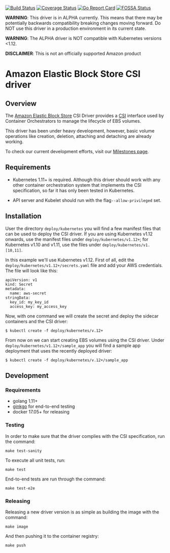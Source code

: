 [![Build Status](https://travis-ci.org/kubernetes-sigs/aws-ebs-csi-driver.svg?branch=master)](https://travis-ci.org/kubernetes-sigs/aws-ebs-csi-driver)
[![Coverage Status](https://coveralls.io/repos/github/kubernetes-sigs/aws-ebs-csi-driver/badge.svg?branch=master)](https://coveralls.io/github/kubernetes-sigs/aws-ebs-csi-driver?branch=master)
[![Go Report Card](https://goreportcard.com/badge/github.com/kubernetes-sigs/aws-ebs-csi-driver)](https://goreportcard.com/report/github.com/kubernetes-sigs/aws-ebs-csi-driver)
[![FOSSA Status](https://app.fossa.io/api/projects/git%2Bgithub.com%2Fd-nishi%2Faws-ebs-csi-driver.svg?type=shield)](https://app.fossa.io/projects/git%2Bgithub.com%2Fd-nishi%2Faws-ebs-csi-driver?ref=badge_shield)

**WARNING**: This driver is in ALPHA currently. This means that there may be potentially backwards compatibility breaking changes moving forward. Do NOT use this driver in a production environment in its current state.

**WARNING**: The ALPHA driver is NOT compatible with Kubernetes versions <1.12.

**DISCLAIMER**: This is not an officially supported Amazon product

# Amazon Elastic Block Store CSI driver

## Overview

The [Amazon Elastic Block Store](https://aws.amazon.com/ebs/) CSI Driver provides a [CSI](https://github.com/container-storage-interface/spec/blob/master/spec.md) interface used by Container Orchestrators to manage the lifecycle of EBS volumes.

This driver has been under heavy development, however, basic volume operations like creation, deletion, attaching and detaching are already working.

To check our current development efforts, visit our [Milestones page](https://github.com/kubernetes-sigs/aws-ebs-csi-driver/milestones).

## Requirements

* Kubernetes 1.11+ is required. Although this driver should work with any other container orchestration system that implements the CSI specification, so far it has only been tested in Kubernetes.

* API server and Kubelet should run with the flag`--allow-privileged` set.

## Installation

User the directory `deploy/kubernetes` you will find a few manifest files that can be used to deploy the CSI driver. If you are using Kubernetes v1.12 onwards, use the manifest files under `deploy/kubernetes/v1.12+`; for Kubernetes v1.10 and v1.11, use the files under `deploy/kubernetes/v1.[10,11]`.

In this example we'll use Kubernetes v1.12. First of all, edit the `deploy/kubernetes/v1.12+/secrets.yaml` file and add your AWS credentials. The file will look like this:

```
apiVersion: v1
kind: Secret
metadata:
  name: aws-secret
stringData:
  key_id: my_key_id
  access_key: my_access_key
```

Now, with one command we will create the secret and deploy the sidecar containers and the CSI driver:

```
$ kubectl create -f deploy/kubernetes/v.12+
```

From now on we can start creating EBS volumes using the CSI driver. Under `deploy/kubernetes/v1.12+/sample_app` you will find a sample app deployment that uses the recently deployed driver:

```
$ kubectl create -f deploy/kubernetes/v.12+/sample_app
```

## Development

### Requirements

* golang 1.11+
* [ginkgo](https://github.com/onsi/ginkgo) for end-to-end testing
* docker 17.05+ for releasing

### Testing

In order to make sure that the driver complies with the CSI specification, run the command:

```
make test-sanity
```

To execute all unit tests, run:

```
make test
```

End-to-end tests are run through the command:

```
make test-e2e
```

### Releasing

Releasing a new driver version is as simple as building the image with the command:

```
make image
```

And then pushing it to the container registry:

```
make push
```
